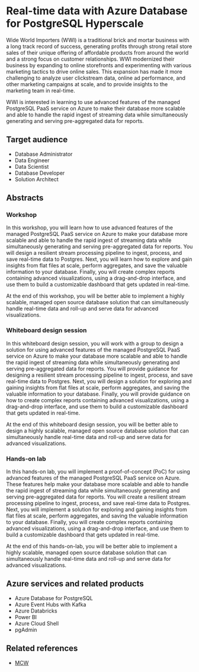 # Real-time data with Azure Database for PostgreSQL Hyperscale

Wide World Importers (WWI) is a traditional brick and mortar business with a long track record of success, generating profits through strong retail store sales of their unique offering of affordable products from around the world and a strong focus on customer relationships.  WWI modernized their business by expanding to online storefronts and experimenting with various marketing tactics to drive online sales. This expansion has made it more challenging to analyze user clickstream data, online ad performance, and other marketing campaigns at scale, and to provide insights to the marketing team in real-time.

WWI is interested in learning to use advanced features of the managed PostgreSQL PaaS service on Azure to make their database more scalable and able to handle the rapid ingest of streaming data while simultaneously generating and serving pre-aggregated data for reports.


## Target audience

- Database Administrator
- Data Engineer
- Data Scientist
- Database Developer
- Solution Architect

## Abstracts

### Workshop

In this workshop, you will learn how to use advanced features of the managed PostgreSQL PaaS service on Azure to make your database more scalable and able to handle the rapid ingest of streaming data while simultaneously generating and serving pre-aggregated data for reports. You will design a resilient stream processing pipeline to ingest, process, and save real-time data to Postgres. Next, you will learn how to explore and gain insights from flat files at scale, perform aggregates, and save the valuable information to your database. Finally, you will create complex reports containing advanced visualizations, using a drag-and-drop interface, and use them to build a customizable dashboard that gets updated in real-time.

At the end of this workshop, you will be better able to implement a highly scalable, managed open source database solution that can simultaneously handle real-time data and roll-up and serve data for advanced visualizations.

### Whiteboard design session

In this whiteboard design session, you will work with a group to design a solution for using advanced features of the managed PostgreSQL PaaS service on Azure to make your database more scalable and able to handle the rapid ingest of streaming data while simultaneously generating and serving pre-aggregated data for reports. You will provide guidance for designing a resilient stream processing pipeline to ingest, process, and save real-time data to Postgres. Next, you will design a solution for exploring and gaining insights from flat files at scale, perform aggregates, and saving the valuable information to your database. Finally, you will provide guidance on how to create complex reports containing advanced visualizations, using a drag-and-drop interface, and use them to build a customizable dashboard that gets updated in real-time.

At the end of this whiteboard design session, you will be better able to design a highly scalable, managed open source database solution that can simultaneously handle real-time data and roll-up and serve data for advanced visualizations.

### Hands-on lab 

In this hands-on lab, you will implement a proof-of-concept (PoC) for using advanced features of the managed PostgreSQL PaaS service on Azure. These features help make your database more scalable and able to handle the rapid ingest of streaming data while simultaneously generating and serving pre-aggregated data for reports. You will create a resilient stream processing pipeline to ingest, process, and save real-time data to Postgres. Next, you will implement a solution for exploring and gaining insights from flat files at scale, perform aggregates, and saving the valuable information to your database. Finally, you will create complex reports containing advanced visualizations, using a drag-and-drop interface, and use them to build a customizable dashboard that gets updated in real-time.

At the end of this hands-on-lab, you will be better able to implement a highly scalable, managed open source database solution that can simultaneously handle real-time data and roll-up and serve data for advanced visualizations.

## Azure services and related products

- Azure Database for PostgreSQL
- Azure Event Hubs with Kafka
- Azure Databricks
- Power BI
- Azure Cloud Shell
- pgAdmin

## Related references

- [MCW](https://github.com/Microsoft/MCW)
